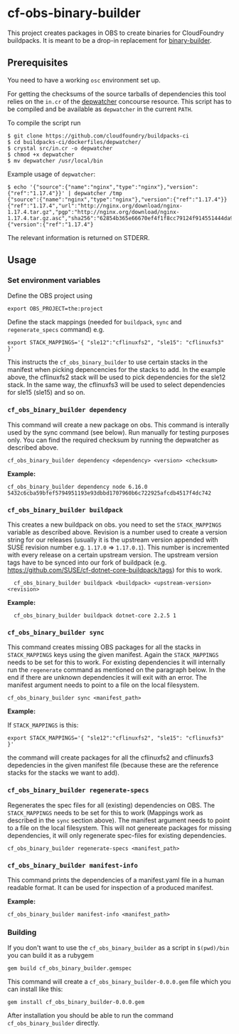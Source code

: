 # cf-obs-binary-builder

This project creates packages in OBS to create binaries for CloudFoundry buildpacks. It is meant to be a drop-in replacement for [binary-builder](https://github.com/cloudfoundry/binary-builder).

## Prerequisites

You need to have a working `osc` environment set up.

For getting the checksums of the source tarballs of dependencies this tool relies on the `in.cr` of the [depwatcher](https://github.com/cloudfoundry/buildpacks-ci/tree/master/dockerfiles/depwatcher/src/depwatcher) concourse resource. This script has to be compiled and be available as `depwatcher` in the current `PATH`.

To compile the script run

```
$ git clone https://github.com/cloudfoundry/buildpacks-ci
$ cd buildpacks-ci/dockerfiles/depwatcher/
$ crystal src/in.cr -o depwatcher
$ chmod +x depwatcher
$ mv depwatcher /usr/local/bin
```

Example usage of `depwatcher`:

```
$ echo '{"source":{"name":"nginx","type":"nginx"},"version":{"ref":"1.17.4"}}' | depwatcher /tmp
{"source":{"name":"nginx","type":"nginx"},"version":{"ref":"1.17.4"}}
{"ref":"1.17.4","url":"http://nginx.org/download/nginx-1.17.4.tar.gz","pgp":"http://nginx.org/download/nginx-1.17.4.tar.gz.asc","sha256":"62854b365e66670ef4f1f8cc79124f914551444da974207cd5fe22d85710e555"}
{"version":{"ref":"1.17.4"}
```

The relevant information is returned on STDERR.

## Usage

### Set environment variables
Define the OBS project using

```
export OBS_PROJECT=the:project
```

Define the stack mappings (needed for `buildpack`, `sync` and `regenerate_specs` command) e.g.

```
export STACK_MAPPINGS='{ "sle12":"cflinuxfs2", "sle15": "cflinuxfs3" }'
```

This instructs the `cf_obs_binary_builder` to use certain stacks in the manifest when picking depencencies for the stacks to add.
In the example above, the cflinuxfs2 stack will be used to pick dependencies for the sle12 stack. In the same way, the cflinuxfs3 will be used
to select dependencies for sle15 (sle15) and so on.

### `cf_obs_binary_builder dependency`

This command will create a new package on obs. This command is interally used by the sync command (see below). Run manually for testing purposes only.
You can find the required checksum by running the depwatcher as described above.

```
cf_obs_binary_builder dependency <dependency> <version> <checksum>
```

**Example:**

```
cf_obs_binary_builder dependency node 6.16.0 5432c6cba59bfef5794951193e93dbbd1707960b6c722925afcdb4517f4dc742
```


### `cf_obs_binary_builder buildpack`

This creates a new buildpack on obs. you need to set the `STACK_MAPPINGS` variable as described above. Revision is a number used to create a version string for our releases (usually it is the upstream version appended with SUSE revision number e.g. `1.17.0` => `1.17.0.1`). This number is incremented with every release on a certain upstream version.
The upstream version tags have to be synced into our fork of buildpack (e.g. https://github.com/SUSE/cf-dotnet-core-buildpack/tags) for this to work.

```
  cf_obs_binary_builder buildpack <buildpack> <upstream-version> <revision>
```

**Example:**

```
  cf_obs_binary_builder buildpack dotnet-core 2.2.5 1
```

### `cf_obs_binary_builder sync`

This command creates missing OBS packages for all the stacks in `STACK_MAPPINGS` keys using the given manifest. Again the `STACK_MAPPINGS` needs to be set for this to work. For existing dependencies it will internally run the `regenerate` command as mentioned on the paragraph below. In the end if there are unknown dependencies it will exit with an error.
The manifest argument needs to point to a file on the local filesystem.

```
cf_obs_binary_builder sync <manifest_path>
```

**Example:**

If `STACK_MAPPINGS` is this:

```
export STACK_MAPPINGS='{ "sle12":"cflinuxfs2", "sle15": "cflinuxfs3" }'
```

the command will create packages for all the cflinuxfs2 and cflinuxfs3 depedencies in the given manifest file (because these are the reference stacks for the stacks we want to add).

### `cf_obs_binary_builder regenerate-specs`

Regenerates the spec files for all (existing) dependencies on OBS. The `STACK_MAPPINGS` needs to be set for this to work (Mappings work as described in the `sync` section above). The manifest argument needs to point to a file on the local filesystem. This will not genereate packages for missing dependencies, it will only regenerate spec-files for existing dependencies.

```
cf_obs_binary_builder regenerate-specs <manifest_path>
```

### `cf_obs_binary_builder manifest-info`

This command prints the dependencies of a manifest.yaml file in a human readable format. It can be used for inspection of a produced manifest.

**Example:**

```
cf_obs_binary_builder manifest-info <manifest_path>
```

### Building

If you don't want to use the `cf_obs_binary_builder` as a script in `$(pwd)/bin` you can build it as a rubygem

```
gem build cf_obs_binary_builder.gemspec
```

This command will create a `cf_obs_binary_builder-0.0.0.gem` file which you can install like this:

```
gem install cf_obs_binary_builder-0.0.0.gem
```

After installation you should be able to run the command `cf_obs_binary_builder` directly.
